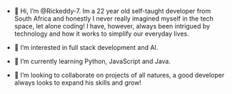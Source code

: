 - 👋 Hi, I’m @Rickeddy-7. Im a 22 year old self-taught developer from South Africa and honestly I never really imagined myself in the tech space, let alone coding! I have, however, always been intrigued by technology and how it works to simplify our everyday lives.

- 👀 I’m interested in full stack development and AI. 

- 🌱 I’m currently learning Python, JavaScript and Java.

- 💞️ I’m looking to collaborate on projects of all natures, a good developer always looks to expand his skills and grow!

